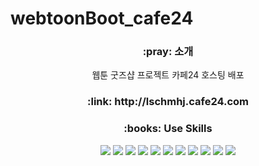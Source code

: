 # webtoonBoot_cafe24

<div align="center">
 	<h3>:pray: 소개</h3>
	<p>웹툰 굿즈샵 프로젝트 카페24 호스팅 배포</p>
	<h3>:link: http://lschmhj.cafe24.com</h3>
<div>
	
<div align="center">
	<h3>:books: Use Skills </h3>
 	<img src="https://img.shields.io/badge/HTML5-E34F26?style=for-the-badge&logo=html5&logoColor=white" />
        <img src="https://img.shields.io/badge/CSS3-1572B6?style=for-the-badge&logo=css3&logoColor=white" />
        <img src="https://img.shields.io/badge/JavaScript-F7DF1E?style=for-the-badge&logo=JavaScript&logoColor=white" />
        <img src="https://img.shields.io/badge/jQuery-0769AD?style=for-the-badge&logo=jquery&logoColor=white">
  	<img src="https://img.shields.io/badge/Java-007396?style=for-the-badge&logo=Java&logoColor=white"> 
        <img src="https://img.shields.io/badge/Spring-6DB33F?style=for-the-badge&logo=spring&logoColor=white"> 
        <img src="https://img.shields.io/badge/Spring Boot-6DB33F?style=for-the-badge&logo=spring boot&logoColor=white">
	<img src="https://img.shields.io/badge/MariaDB-003545?style=for-the-badge&logo=mariadb&logoColor=white">
	<img src="https://img.shields.io/badge/apache tomcat-F8DC75?style=for-the-badge&logo=apachetomcat&logoColor=black">
	<img src="https://img.shields.io/badge/gradle-02303A?style=for-the-badge&logo=gradle&logoColor=white"> 
	<img src="https://img.shields.io/badge/thymeleaf-005F0F?style=for-the-badge&logo=thymeleaf&logoColor=white"> 
 
</div>
  
 

		


